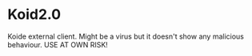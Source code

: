 # Koid2.0
Koide external client. Might be a virus but it doesn't show any malicious behaviour.
USE AT OWN RISK!
